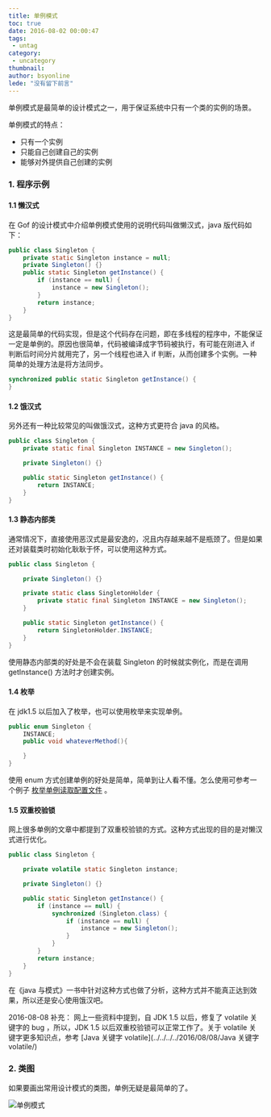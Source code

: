 ```yaml
---
title: 单例模式
toc: true
date: 2016-08-02 00:00:47
tags:
 - untag
category: 
 - uncategory
thumbnail: 
author: bsyonline
lede: "没有留下前言"
---
```


单例模式是最简单的设计模式之一，用于保证系统中只有一个类的实例的场景。

单例模式的特点：
* 只有一个实例
* 只能自己创建自己的实例
* 能够对外提供自己创建的实例


### 1. 程序示例
#### 1.1 懒汉式

在 Gof 的设计模式中介绍单例模式使用的说明代码叫做懒汉式，java 版代码如下：
```java
public class Singleton {
    private static Singleton instance = null;
    private Singleton() {}
    public static Singleton getInstance() {
        if (instance == null) {
            instance = new Singleton();
        }
        return instance;
    }
}

```
这是最简单的代码实现，但是这个代码存在问题，即在多线程的程序中，不能保证一定是单例的。原因也很简单，代码被编译成字节码被执行，有可能在刚进入 if 判断后时间分片就用完了，另一个线程也进入 if 判断，从而创建多个实例。一种简单的处理方法是将方法同步。
```java
synchronized public static Singleton getInstance() {
}
```



#### 1.2 饿汉式

另外还有一种比较常见的叫做饿汉式，这种方式更符合 java 的风格。
```java
public class Singleton {
    private static final Singleton INSTANCE = new Singleton();

    private Singleton() {}

    public static Singleton getInstance() {
        return INSTANCE;
    }
}
```

#### 1.3 静态内部类
通常情况下，直接使用恶汉式是最安逸的，况且内存越来越不是瓶颈了。但是如果还对装载类时初始化耿耿于怀，可以使用这种方式。
```java
public class Singleton {

    private Singleton() {}

    private static class SingletonHolder {
        private static final Singleton INSTANCE = new Singleton();
    }

    public static Singleton getInstance() {
        return SingletonHolder.INSTANCE;
    }
}
```
使用静态内部类的好处是不会在装载 Singleton 的时候就实例化，而是在调用 getInstance() 方法时才创建实例。

#### 1.4 枚举
在 jdk1.5 以后加入了枚举，也可以使用枚举来实现单例。
```java
public enum Singleton {
    INSTANCE;
    public void whateverMethod(){

    }
}
```
使用 enum 方式创建单例的好处是简单，简单到让人看不懂。怎么使用可参考一个例子 [枚举单例读取配置文件](../../../../2016/08/02/枚举单例读取配置文件/) 。



#### 1.5 双重校验锁
网上很多单例的文章中都提到了双重校验锁的方式。这种方式出现的目的是对懒汉式进行优化。
```java
public class Singleton {

    private volatile static Singleton instance;

    private Singleton() {}

    public static Singleton getInstance() {
        if (instance == null) {
            synchronized (Singleton.class) {
                if (instance == null) {
                    instance = new Singleton();
                }
            }
        }
        return instance;
    }
}
```
在《java 与模式》一书中针对这种方式也做了分析，这种方式并不能真正达到效果，所以还是安心使用饿汉吧。

2016-08-08 补充：
网上一些资料中提到，自 JDK 1.5 以后，修复了 volatile 关键字的 bug ，所以，JDK 1.5 以后双重校验锁可以正常工作了。关于 volatile 关键字更多知识点，参考 [Java 关键字 volatile](../../../../2016/08/08/Java 关键字 volatile/)

### 2. 类图
如果要画出常用设计模式的类图，单例无疑是最简单的了。

![单例模式](http://7xqgix.com1.z0.glb.clouddn.com/singleton.png)
